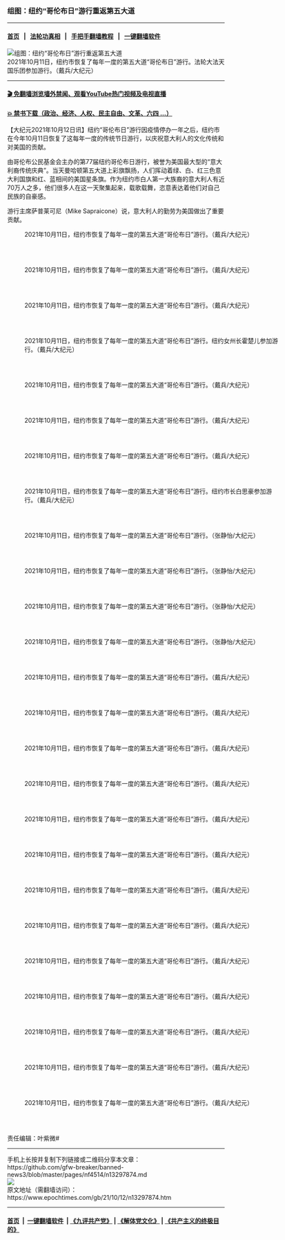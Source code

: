 ### 组图：纽约“哥伦布日”游行重返第五大道
------------------------

#### [首页](https://github.com/gfw-breaker/banned-news3/blob/master/README.md) &nbsp;&nbsp;|&nbsp;&nbsp; [法轮功真相](https://github.com/begood0513/basic/blob/master/README.md)  &nbsp;&nbsp;|&nbsp;&nbsp; [手把手翻墙教程](https://github.com/gfw-breaker/guides/wiki)  &nbsp;&nbsp;|&nbsp;&nbsp; [一键翻墙软件](https://github.com/gfw-breaker/nogfw/blob/master/README.md)  



<div><img alt="组图：纽约“哥伦布日”游行重返第五大道" class="attachment-djy_600_400 size-djy_600_400 wp-post-image" src="https://i.epochtimes.com/assets/uploads/2021/10/id13297880-2110111912501973-600x400.jpg"/>
<div class="caption">
 2021年10月11日，纽约市恢复了每年一度的第五大道“哥伦布日”游行。法轮大法天国乐团参加游行。（戴兵/大纪元）
</div></div><hr/>

#### [ 🎬  免翻墙浏览墙外禁闻、观看YouTube热门视频及电视直播](https://github.com/gfw-breaker/HelloWorld)

#### [ 💥  禁书下载（政治、经济、人权、民主自由、文革、六四 ...）](https://github.com/gfw-breaker/books/blob/master/README.md)

<div><p>
 【大纪元2021年10月12日讯】纽约“哥伦布日”游行因疫情停办一年之后，纽约市在今年10月11日恢复了这每年一度的传统节日游行，以庆祝意大利人的文化传统和对美国的贡献。
</p>
<p>
 由哥伦布公民基金会主办的第77届纽约哥伦布日游行，被誉为美国最大型的“意大利裔传统庆典”。当天曼哈顿第五大道上彩旗飘扬，人们挥动着绿、白、红三色意大利国旗和红、蓝相间的美国星条旗。作为纽约市白人第一大族裔的意大利人有近70万人之多，他们很多人在这一天聚集起来，载歌载舞，恣意表达着他们对自己民族的自豪感。
</p>
<p>
 游行主席萨普莱可尼（Mike Sapraicone）说，意大利人的勤劳为美国做出了重要贡献。
</p>
<figure aria-describedby="caption-attachment-13297892" class="wp-caption aligncenter" id="attachment_13297892" style="width: 600px">
 <ok href="https://i.epochtimes.com/assets/uploads/2021/10/id13297892-2110111912261973.jpg" target="_blank">
  <img alt="" class="size-large wp-image-13297892" src="https://i.epochtimes.com/assets/uploads/2021/10/id13297892-2110111912261973-600x400.jpg" title=""/>
 </ok>
 <br/><figcaption class="wp-caption-text" id="caption-attachment-13297892">
  2021年10月11日，纽约市恢复了每年一度的第五大道“哥伦布日”游行。（戴兵/大纪元）
 </figcaption><br/>
</figure><br/>
<figure aria-describedby="caption-attachment-13297895" class="wp-caption aligncenter" id="attachment_13297895" style="width: 600px">
 <ok href="https://i.epochtimes.com/assets/uploads/2021/10/id13297895-2110111912311973.jpg" target="_blank">
  <img alt="" class="size-large wp-image-13297895" src="https://i.epochtimes.com/assets/uploads/2021/10/id13297895-2110111912311973-600x400.jpg" title=""/>
 </ok>
 <br/><figcaption class="wp-caption-text" id="caption-attachment-13297895">
  2021年10月11日，纽约市恢复了每年一度的第五大道“哥伦布日”游行。（戴兵/大纪元）
 </figcaption><br/>
</figure><br/>
<figure aria-describedby="caption-attachment-13297896" class="wp-caption aligncenter" id="attachment_13297896" style="width: 600px">
 <ok href="https://i.epochtimes.com/assets/uploads/2021/10/id13297896-2110111912441973.jpg" target="_blank">
  <img alt="" class="size-large wp-image-13297896" src="https://i.epochtimes.com/assets/uploads/2021/10/id13297896-2110111912441973-600x400.jpg" title=""/>
 </ok>
 <br/><figcaption class="wp-caption-text" id="caption-attachment-13297896">
  2021年10月11日，纽约市恢复了每年一度的第五大道“哥伦布日”游行。（戴兵/大纪元）
 </figcaption><br/>
</figure><br/>
<figure aria-describedby="caption-attachment-13297897" class="wp-caption aligncenter" id="attachment_13297897" style="width: 600px">
 <ok href="https://i.epochtimes.com/assets/uploads/2021/10/id13297897-2110111913031973.jpg" target="_blank">
  <img alt="" class="size-large wp-image-13297897" src="https://i.epochtimes.com/assets/uploads/2021/10/id13297897-2110111913031973-600x400.jpg" title=""/>
 </ok>
 <br/><figcaption class="wp-caption-text" id="caption-attachment-13297897">
  2021年10月11日，纽约市恢复了每年一度的第五大道“哥伦布日”游行。纽约女州长霍楚儿参加游行。（戴兵/大纪元）
 </figcaption><br/>
</figure><br/>
<figure aria-describedby="caption-attachment-13297894" class="wp-caption aligncenter" id="attachment_13297894" style="width: 600px">
 <ok href="https://i.epochtimes.com/assets/uploads/2021/10/id13297894-2110111912421973.jpg" target="_blank">
  <img alt="" class="size-large wp-image-13297894" src="https://i.epochtimes.com/assets/uploads/2021/10/id13297894-2110111912421973-600x400.jpg" title=""/>
 </ok>
 <br/><figcaption class="wp-caption-text" id="caption-attachment-13297894">
  2021年10月11日，纽约市恢复了每年一度的第五大道“哥伦布日”游行。（戴兵/大纪元）
 </figcaption><br/>
</figure><br/>
<figure aria-describedby="caption-attachment-13297953" class="wp-caption aligncenter" id="attachment_13297953" style="width: 600px">
 <ok href="https://i.epochtimes.com/assets/uploads/2021/10/id13297953-2110111912551973.jpg" target="_blank">
  <img alt="" class="size-large wp-image-13297953" src="https://i.epochtimes.com/assets/uploads/2021/10/id13297953-2110111912551973-600x400.jpg" title=""/>
 </ok>
 <br/><figcaption class="wp-caption-text" id="caption-attachment-13297953">
  2021年10月11日，纽约市恢复了每年一度的第五大道“哥伦布日”游行。（戴兵/大纪元）
 </figcaption><br/>
</figure><br/>
<figure aria-describedby="caption-attachment-13297956" class="wp-caption aligncenter" id="attachment_13297956" style="width: 600px">
 <ok href="https://i.epochtimes.com/assets/uploads/2021/10/id13297956-2110111912341973.jpg" target="_blank">
  <img alt="" class="size-large wp-image-13297956" src="https://i.epochtimes.com/assets/uploads/2021/10/id13297956-2110111912341973-600x400.jpg" title=""/>
 </ok>
 <br/><figcaption class="wp-caption-text" id="caption-attachment-13297956">
  2021年10月11日，纽约市恢复了每年一度的第五大道“哥伦布日”游行。（戴兵/大纪元）
 </figcaption><br/>
</figure><br/>
<figure aria-describedby="caption-attachment-13297902" class="wp-caption aligncenter" id="attachment_13297902" style="width: 600px">
 <ok href="https://i.epochtimes.com/assets/uploads/2021/10/id13297902-2110111912361973.jpg" target="_blank">
  <img alt="" class="size-large wp-image-13297902" src="https://i.epochtimes.com/assets/uploads/2021/10/id13297902-2110111912361973-600x400.jpg" title=""/>
 </ok>
 <br/><figcaption class="wp-caption-text" id="caption-attachment-13297902">
  2021年10月11日，纽约市恢复了每年一度的第五大道“哥伦布日”游行。纽约市长白思豪参加游行。（戴兵/大纪元）
 </figcaption><br/>
</figure><br/>
<figure aria-describedby="caption-attachment-13297934" class="wp-caption aligncenter" id="attachment_13297934" style="width: 600px">
 <ok href="https://i.epochtimes.com/assets/uploads/2021/10/id13297934-211011193300100731.jpg" target="_blank">
  <img alt="" class="size-large wp-image-13297934" src="https://i.epochtimes.com/assets/uploads/2021/10/id13297934-211011193300100731-600x400.jpg" title=""/>
 </ok>
 <br/><figcaption class="wp-caption-text" id="caption-attachment-13297934">
  2021年10月11日，纽约市恢复了每年一度的第五大道“哥伦布日”游行。（张静怡/大纪元）
 </figcaption><br/>
</figure><br/>
<figure aria-describedby="caption-attachment-13297987" class="wp-caption aligncenter" id="attachment_13297987" style="width: 600px">
 <ok href="https://i.epochtimes.com/assets/uploads/2021/10/id13297987-2110112051041973.jpg" target="_blank">
  <img alt="" class="size-large wp-image-13297987" src="https://i.epochtimes.com/assets/uploads/2021/10/id13297987-2110112051041973-600x400.jpg" title=""/>
 </ok>
 <br/><figcaption class="wp-caption-text" id="caption-attachment-13297987">
  2021年10月11日，纽约市恢复了每年一度的第五大道“哥伦布日”游行。（张静怡/大纪元）
 </figcaption><br/>
</figure><br/>
<figure aria-describedby="caption-attachment-13297990" class="wp-caption aligncenter" id="attachment_13297990" style="width: 600px">
 <ok href="https://i.epochtimes.com/assets/uploads/2021/10/id13297990-2110112051001973.jpg" target="_blank">
  <img alt="" class="size-large wp-image-13297990" src="https://i.epochtimes.com/assets/uploads/2021/10/id13297990-2110112051001973-600x400.jpg" title=""/>
 </ok>
 <br/><figcaption class="wp-caption-text" id="caption-attachment-13297990">
  2021年10月11日，纽约市恢复了每年一度的第五大道“哥伦布日”游行。（张静怡/大纪元）
 </figcaption><br/>
</figure><br/>
<figure aria-describedby="caption-attachment-13297931" class="wp-caption aligncenter" id="attachment_13297931" style="width: 600px">
 <ok href="https://i.epochtimes.com/assets/uploads/2021/10/id13297931-211011193304100731.jpg" target="_blank">
  <img alt="" class="size-large wp-image-13297931" src="https://i.epochtimes.com/assets/uploads/2021/10/id13297931-211011193304100731-600x400.jpg" title=""/>
 </ok>
 <br/><figcaption class="wp-caption-text" id="caption-attachment-13297931">
  2021年10月11日，纽约市恢复了每年一度的第五大道“哥伦布日”游行。（张静怡/大纪元）
 </figcaption><br/>
</figure><br/>
<figure aria-describedby="caption-attachment-13297935" class="wp-caption aligncenter" id="attachment_13297935" style="width: 600px">
 <ok href="https://i.epochtimes.com/assets/uploads/2021/10/id13297935-2110111913411973.jpg" target="_blank">
  <img alt="" class="size-large wp-image-13297935" src="https://i.epochtimes.com/assets/uploads/2021/10/id13297935-2110111913411973-600x400.jpg" title=""/>
 </ok>
 <br/><figcaption class="wp-caption-text" id="caption-attachment-13297935">
  2021年10月11日，纽约市恢复了每年一度的第五大道“哥伦布日”游行。（戴兵/大纪元）
 </figcaption><br/>
</figure><br/>
<figure aria-describedby="caption-attachment-13297936" class="wp-caption aligncenter" id="attachment_13297936" style="width: 600px">
 <ok href="https://i.epochtimes.com/assets/uploads/2021/10/id13297936-2110111913381973.jpg" target="_blank">
  <img alt="" class="size-large wp-image-13297936" src="https://i.epochtimes.com/assets/uploads/2021/10/id13297936-2110111913381973-600x400.jpg" title=""/>
 </ok>
 <br/><figcaption class="wp-caption-text" id="caption-attachment-13297936">
  2021年10月11日，纽约市恢复了每年一度的第五大道“哥伦布日”游行。（戴兵/大纪元）
 </figcaption><br/>
</figure><br/>
<figure aria-describedby="caption-attachment-13297938" class="wp-caption aligncenter" id="attachment_13297938" style="width: 600px">
 <ok href="https://i.epochtimes.com/assets/uploads/2021/10/id13297938-2110111912391973.jpg" target="_blank">
  <img alt="" class="size-large wp-image-13297938" src="https://i.epochtimes.com/assets/uploads/2021/10/id13297938-2110111912391973-600x400.jpg" title=""/>
 </ok>
 <br/><figcaption class="wp-caption-text" id="caption-attachment-13297938">
  2021年10月11日，纽约市恢复了每年一度的第五大道“哥伦布日”游行。（戴兵/大纪元）
 </figcaption><br/>
</figure><br/>
<figure aria-describedby="caption-attachment-13298003" class="wp-caption aligncenter" id="attachment_13298003" style="width: 600px">
 <ok href="https://i.epochtimes.com/assets/uploads/2021/10/id13298003-2110112100111973.jpg" target="_blank">
  <img alt="" class="size-large wp-image-13298003" src="https://i.epochtimes.com/assets/uploads/2021/10/id13298003-2110112100111973-600x400.jpg" title=""/>
 </ok>
 <br/><figcaption class="wp-caption-text" id="caption-attachment-13298003">
  2021年10月11日，纽约市恢复了每年一度的第五大道“哥伦布日”游行。（戴兵/大纪元）
 </figcaption><br/>
</figure><br/>
<figure aria-describedby="caption-attachment-13297944" class="wp-caption aligncenter" id="attachment_13297944" style="width: 600px">
 <ok href="https://i.epochtimes.com/assets/uploads/2021/10/id13297944-2110111913221973.jpg" target="_blank">
  <img alt="" class="size-large wp-image-13297944" src="https://i.epochtimes.com/assets/uploads/2021/10/id13297944-2110111913221973-600x400.jpg" title=""/>
 </ok>
 <br/><figcaption class="wp-caption-text" id="caption-attachment-13297944">
  2021年10月11日，纽约市恢复了每年一度的第五大道“哥伦布日”游行。（戴兵/大纪元）
 </figcaption><br/>
</figure><br/>
<figure aria-describedby="caption-attachment-13297945" class="wp-caption aligncenter" id="attachment_13297945" style="width: 600px">
 <ok href="https://i.epochtimes.com/assets/uploads/2021/10/id13297945-2110111913201973.jpg" target="_blank">
  <img alt="" class="size-large wp-image-13297945" src="https://i.epochtimes.com/assets/uploads/2021/10/id13297945-2110111913201973-600x400.jpg" title=""/>
 </ok>
 <br/><figcaption class="wp-caption-text" id="caption-attachment-13297945">
  2021年10月11日，纽约市恢复了每年一度的第五大道“哥伦布日”游行。（戴兵/大纪元）
 </figcaption><br/>
</figure><br/>
<figure aria-describedby="caption-attachment-13297946" class="wp-caption aligncenter" id="attachment_13297946" style="width: 600px">
 <ok href="https://i.epochtimes.com/assets/uploads/2021/10/id13297946-2110111913081973.jpg" target="_blank">
  <img alt="" class="size-large wp-image-13297946" src="https://i.epochtimes.com/assets/uploads/2021/10/id13297946-2110111913081973-600x400.jpg" title=""/>
 </ok>
 <br/><figcaption class="wp-caption-text" id="caption-attachment-13297946">
  2021年10月11日，纽约市恢复了每年一度的第五大道“哥伦布日”游行。（戴兵/大纪元）
 </figcaption><br/>
</figure><br/>
<figure aria-describedby="caption-attachment-13297947" class="wp-caption aligncenter" id="attachment_13297947" style="width: 600px">
 <ok href="https://i.epochtimes.com/assets/uploads/2021/10/id13297947-2110111913061973.jpg" target="_blank">
  <img alt="" class="size-large wp-image-13297947" src="https://i.epochtimes.com/assets/uploads/2021/10/id13297947-2110111913061973-600x400.jpg" title=""/>
 </ok>
 <br/><figcaption class="wp-caption-text" id="caption-attachment-13297947">
  2021年10月11日，纽约市恢复了每年一度的第五大道“哥伦布日”游行。（戴兵/大纪元）
 </figcaption><br/>
</figure><br/>
<figure aria-describedby="caption-attachment-13297948" class="wp-caption aligncenter" id="attachment_13297948" style="width: 600px">
 <ok href="https://i.epochtimes.com/assets/uploads/2021/10/id13297948-2110111913001973.jpg" target="_blank">
  <img alt="" class="size-large wp-image-13297948" src="https://i.epochtimes.com/assets/uploads/2021/10/id13297948-2110111913001973-600x400.jpg" title=""/>
 </ok>
 <br/><figcaption class="wp-caption-text" id="caption-attachment-13297948">
  2021年10月11日，纽约市恢复了每年一度的第五大道“哥伦布日”游行。（戴兵/大纪元）
 </figcaption><br/>
</figure><br/>
<figure aria-describedby="caption-attachment-13297949" class="wp-caption aligncenter" id="attachment_13297949" style="width: 600px">
 <ok href="https://i.epochtimes.com/assets/uploads/2021/10/id13297949-2110111913301973.jpg" target="_blank">
  <img alt="" class="size-large wp-image-13297949" src="https://i.epochtimes.com/assets/uploads/2021/10/id13297949-2110111913301973-600x400.jpg" title=""/>
 </ok>
 <br/><figcaption class="wp-caption-text" id="caption-attachment-13297949">
  2021年10月11日，纽约市恢复了每年一度的第五大道“哥伦布日”游行。（戴兵/大纪元）
 </figcaption><br/>
</figure><br/>
<figure aria-describedby="caption-attachment-13297950" class="wp-caption aligncenter" id="attachment_13297950" style="width: 600px">
 <ok href="https://i.epochtimes.com/assets/uploads/2021/10/id13297950-2110111913111973.jpg" target="_blank">
  <img alt="" class="size-large wp-image-13297950" src="https://i.epochtimes.com/assets/uploads/2021/10/id13297950-2110111913111973-600x400.jpg" title=""/>
 </ok>
 <br/><figcaption class="wp-caption-text" id="caption-attachment-13297950">
  2021年10月11日，纽约市恢复了每年一度的第五大道“哥伦布日”游行。（戴兵/大纪元）
 </figcaption><br/>
</figure><br/>
<figure aria-describedby="caption-attachment-13297951" class="wp-caption aligncenter" id="attachment_13297951" style="width: 600px">
 <ok href="https://i.epochtimes.com/assets/uploads/2021/10/id13297951-2110111912581973.jpg" target="_blank">
  <img alt="" class="size-large wp-image-13297951" src="https://i.epochtimes.com/assets/uploads/2021/10/id13297951-2110111912581973-600x400.jpg" title=""/>
 </ok>
 <br/><figcaption class="wp-caption-text" id="caption-attachment-13297951">
  2021年10月11日，纽约市恢复了每年一度的第五大道“哥伦布日”游行。（戴兵/大纪元）
 </figcaption><br/>
</figure><br/>
<figure aria-describedby="caption-attachment-13297958" class="wp-caption aligncenter" id="attachment_13297958" style="width: 600px">
 <ok href="https://i.epochtimes.com/assets/uploads/2021/10/id13297958-2110111912471973.jpg" target="_blank">
  <img alt="" class="size-large wp-image-13297958" src="https://i.epochtimes.com/assets/uploads/2021/10/id13297958-2110111912471973-600x400.jpg" title=""/>
 </ok>
 <br/><figcaption class="wp-caption-text" id="caption-attachment-13297958">
  2021年10月11日，纽约市恢复了每年一度的第五大道“哥伦布日”游行。（戴兵/大纪元）
 </figcaption><br/>
</figure><br/>
<p>
 责任编辑：叶紫微#
</p>
</div>
<hr/>
手机上长按并复制下列链接或二维码分享本文章：<br/>
https://github.com/gfw-breaker/banned-news3/blob/master/pages/nf4514/n13297874.md <br/>
<a href='https://github.com/gfw-breaker/banned-news3/blob/master/pages/nf4514/n13297874.md'><img src='https://github.com/gfw-breaker/banned-news3/blob/master/pages/nf4514/n13297874.md.png'/></a> <br/>
原文地址（需翻墙访问）：https://www.epochtimes.com/gb/21/10/12/n13297874.htm


------------------------
#### [首页](https://github.com/gfw-breaker/banned-news3/blob/master/README.md) &nbsp;|&nbsp; [一键翻墙软件](https://github.com/gfw-breaker/nogfw/blob/master/README.md) &nbsp;| [《九评共产党》](https://github.com/gfw-breaker/9ping.md/blob/master/README.md#九评之一评共产党是什么) | [《解体党文化》](https://github.com/gfw-breaker/jtdwh.md/blob/master/README.md) | [《共产主义的终极目的》](https://github.com/gfw-breaker/gczydzjmd.md/blob/master/README.md)


<img src='http://gfw-breaker.win/banned-news3/pages/nf4514/n13297874.md' width='0px' height='0px'/>
